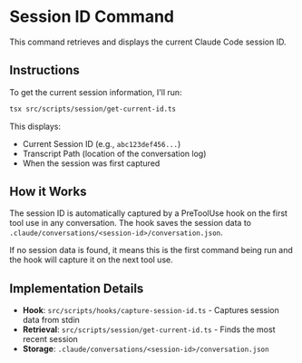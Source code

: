 # Session ID Command

This command retrieves and displays the current Claude Code session ID.

## Instructions

To get the current session information, I'll run:

```bash
tsx src/scripts/session/get-current-id.ts
```

This displays:
- Current Session ID (e.g., `abc123def456...`)
- Transcript Path (location of the conversation log)
- When the session was first captured

## How it Works

The session ID is automatically captured by a PreToolUse hook on the first tool use in any conversation. The hook saves the session data to `.claude/conversations/<session-id>/conversation.json`.

If no session data is found, it means this is the first command being run and the hook will capture it on the next tool use.

## Implementation Details

- **Hook**: `src/scripts/hooks/capture-session-id.ts` - Captures session data from stdin
- **Retrieval**: `src/scripts/session/get-current-id.ts` - Finds the most recent session
- **Storage**: `.claude/conversations/<session-id>/conversation.json`